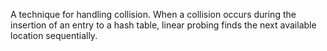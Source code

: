 A technique for handling collision. When a collision occurs during the insertion of an entry to a hash table, linear probing finds the next available location sequentially.